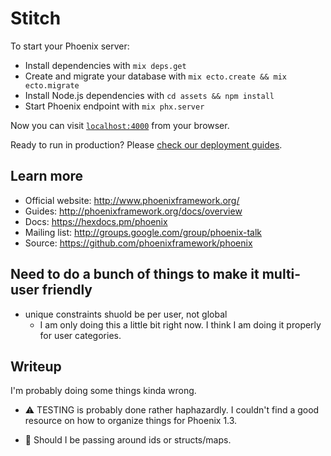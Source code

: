 # Stitch

To start your Phoenix server:

  * Install dependencies with `mix deps.get`
  * Create and migrate your database with `mix ecto.create && mix ecto.migrate`
  * Install Node.js dependencies with `cd assets && npm install`
  * Start Phoenix endpoint with `mix phx.server`

Now you can visit [`localhost:4000`](http://localhost:4000) from your browser.

Ready to run in production? Please [check our deployment guides](http://www.phoenixframework.org/docs/deployment).

## Learn more

  * Official website: http://www.phoenixframework.org/
  * Guides: http://phoenixframework.org/docs/overview
  * Docs: https://hexdocs.pm/phoenix
  * Mailing list: http://groups.google.com/group/phoenix-talk
  * Source: https://github.com/phoenixframework/phoenix

## Need to do a bunch of things to make it multi-user friendly
  * unique constraints shuold be per user, not global
    - I am only doing this a little bit right now. I think I am doing it properly for user categories.


## Writeup

I'm probably doing some things kinda wrong.

* ⚠️ TESTING is probably done rather haphazardly. I couldn't find a good resource on how to organize things for Phoenix 1.3.

* 🤔 Should I be passing around ids or structs/maps.

